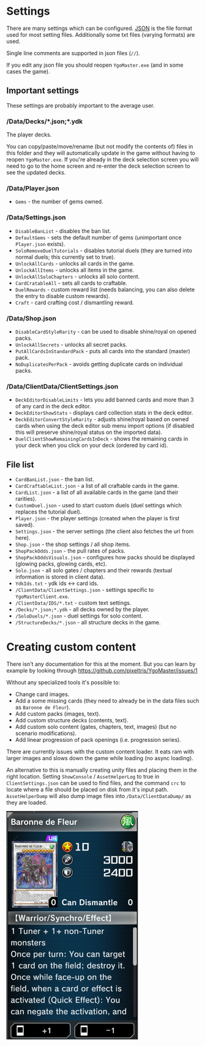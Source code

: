 # Settings

There are many settings which can be configured. [JSON](https://wikipedia.org/wiki/JSON) is the file format used for most setting files. Additionally some txt files (varying formats) are used.

Single line comments are supported in json files (`//`).

If you edit any json file you should reopen `YgoMaster.exe` (and in some cases the game).

## Important settings

These settings are probably important to the average user.

### /Data/Decks/\*.json;\*.ydk

The player decks.

You can copy/paste/move/rename (but not modify the contents of) files in this folder and they will automatically update in the game without having to reopen `YgoMaster.exe`. If you're already in the deck selection screen you will need to go to the home screen and re-enter the deck selection screen to see the updated decks.

### /Data/Player.json

- `Gems` - the number of gems owned.

### /Data/Settings.json

- `DisableBanList` - disables the ban list.
- `DefaultGems` - sets the default number of gems (unimportant once `Player.json` exists).
- `SoloRemoveDuelTutorials` - disables tutorial duels (they are turned into normal duels; this currently set to true).
- `UnlockAllCards` - unlocks all cards in the game.
- `UnlockAllItems` - unlocks all items in the game.
- `UnlockAllSoloChapters` - unlocks all solo content.
- `CardCratableAll` - sets all cards to craftable.
- `DuelRewards` - custom reward list (needs balancing, you can also delete the entry to disable custom rewards).
- `Craft` - card crafting cost / dismantling reward.

### /Data/Shop.json

- `DisableCardStyleRarity` - can be used to disable shine/royal on opened packs.
- `UnlockAllSecrets` - unlocks all secret packs.
- `PutAllCardsInStandardPack` - puts all cards into the standard (master) pack.
- `NoDuplicatesPerPack` - avoids getting duplicate cards on individual packs.

### /Data/ClientData/ClientSettings.json

- `DeckEditorDisableLimits` - lets you add banned cards and more than 3 of any card in the deck editor.
- `DeckEditorShowStats` - displays card collection stats in the deck editor.
- `DeckEditorConvertStyleRarity` - adjusts shine/royal based on owned cards when using the deck editor sub menu import options (if disabled this will preserve shine/royal status on the imported data).
- `DuelClientShowRemainingCardsInDeck` - shows the remaining cards in your deck when you click on your deck (ordered by card id).

## File list

- `CardBanList.json` - the ban list.
- `CardCraftableList.json` - a list of all craftable cards in the game.
- `CardList.json` - a list of all available cards in the game (and their rarities).
- `CustomDuel.json` - used to start custom duels (duel settings which replaces the tutorial duel).
- `Player.json` - the player settings (created when the player is first saved).
- `Settings.json` - the server settings (the client also fetches the url from here).
- `Shop.json` - the shop settings / all shop items.
- `ShopPackOdds.json` - the pull rates of packs.
- `ShopPackOddsVisuals.json` - configures how packs should be displayed (glowing packs, glowing cards, etc).
- `Solo.json` - all solo gates / chapters and their rewards (textual information is stored in client data).
- `YdkIds.txt` - ydk ids <-> card ids.
- `/ClientData/ClientSettings.json` - settings specific to `YgoMasterClient.exe`.
- `/ClientData/IDS/*.txt` - custom text settings.
- `/Decks/*.json;*.ydk` - all decks owned by the player.
- `/SoloDuels/*.json` - duel settings for solo content.
- `/StructureDecks/*.json` - all structure decks in the game.

# Creating custom content

There isn't any documentation for this at the moment. But you can learn by example by looking through https://github.com/pixeltris/YgoMaster/issues/1

Without any specialized tools it's possible to:

- Change card images.
- Add a some missing cards (they need to already be in the data files such as `Baronne de Fleur`).
- Add custom packs (images, text).
- Add custom structure decks (contents, text).
- Add custom solo content (gates, chapters, text, images) (but no scenario modifications).
- Add linear progression of pack openings (i.e. progression series).

There are currently issues with the custom content loader. It eats ram with larger images and slows down the game while loading (no async loading).

An alternative to this is manually creating unity files and placing them in the right location. Setting `ShowConsole` / `AssetHelperLog` to true in `ClientSettings.json` can be used to find files, and the command `crc` to locate where a file should be placed on disk from it's input path. `AssetHelperDump` will also dump image files into `/Data/ClientDataDump/` as they are loaded.

![Alt text](Pics/ImportedCard.png)